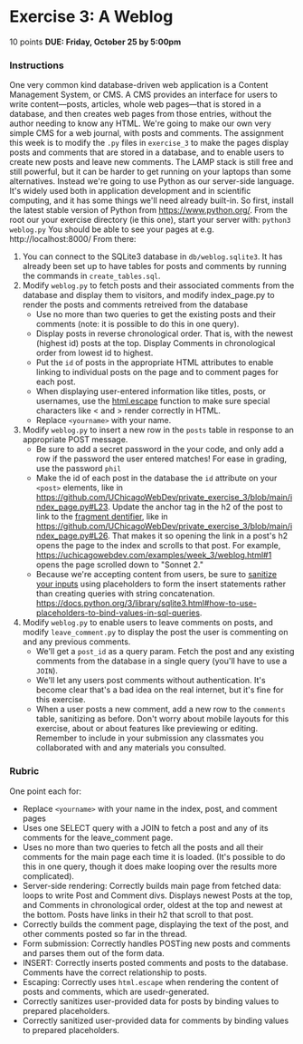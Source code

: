 # Exercise 3: A Weblog
10 points
**DUE: Friday, October 25 by 5:00pm**
### Instructions
One very common kind database-driven web application is a Content Management
System, or CMS. A CMS provides an interface for users to write content—posts,
articles, whole web pages—that is stored in a database, and then creates web
pages from those entries, without the author needing to know any HTML.
We're going to make our own very simple CMS for a web journal, with posts and
comments. The assignment this week is to modify the `.py` files in `exercise_3`
to make the pages display posts and comments that are stored in a database, and
to enable users to create new posts and leave new comments.
The LAMP stack is still free and still powerful, but it can be harder to get running on your laptops than some alternatives. Instead we're going to use Python as our server-side language. It's widely used both in application development and in scientific computing, and it has some things we'll need already built-in. So first, install the latest stable version of Python from https://www.python.org/.
From the root our your exercise directory (ie this one), start your server with:
`python3 weblog.py`
You should be able to see your pages at e.g. http://localhost:8000/
From there:
1. You can connect to the SQLite3 database in `db/weblog.sqlite3`. It has
  already been set up to have tables for posts and comments by running the
  commands in `create_tables.sql`.
1. Modify `weblog.py` to fetch posts and their associated comments from the
    database and display them to visitors, and modify index_page.py to render the 
    posts and comments retreived from the database
    - Use no more than two queries to get the existing posts and their comments
      (note: it is possible to do this in one query).
    - Display posts in reverse chronological order. That is, with the newest
      (highest id) posts at the top. Display Comments in chronological order from
      lowest id to highest.
    - Put the `id` of posts in the appropriate HTML attributes to enable
      linking to individual posts on the page and to comment pages for each post.
    - When displaying user-entered information like titles, posts, or usernames, use
      the [html.escape](https://docs.python.org/3/library/html.html#html.escape)
      function to make sure special characters like < and > render correctly in HTML.
    - Replace `<yourname>` with your name.
1. Modify `weblog.py` to insert a new row in the `posts` table in response to an 
    appropriate POST message.
    - Be sure to add a secret password in the your code, and only add a row if the
      password the user entered matches! For ease in grading, use the password `phil`
    - Make the id of each post in the database the `id` attribute on your
      `<post>` elements, like in 
      https://github.com/UChicagoWebDev/private_exercise_3/blob/main/index_page.py#L23.
      Update the anchor tag in the h2 of the post to link to the 
      [fragment dentifier](https://developer.mozilla.org/en-US/docs/Learn/Common_questions/Web_mechanics/What_is_a_URL#anchor),
      like in https://github.com/UChicagoWebDev/private_exercise_3/blob/main/index_page.py#L26. 
      That makes it so opening the link in a post's h2 opens the page to the index and
      scrolls to that post. For example, https://uchicagowebdev.com/examples/week_3/weblog.html#1 
      opens the page scrolled down to "Sonnet 2."
    - Because we're accepting content from users, be sure to
      [sanitize your inputs](https://xkcd.com/327/) using placeholders to form the insert
      statements rather than creating queries with string concatenation.
      https://docs.python.org/3/library/sqlite3.html#how-to-use-placeholders-to-bind-values-in-sql-queries.
1. Modify `weblog.py` to enable users to leave comments on posts, and modify 
  `leave_comment.py` to display the post the user is commenting on and any previous comments.
    - We'll get a `post_id` as a query param. Fetch the post and any existing
      comments from the database in a single query (you'll have to use a `JOIN`).
    - We'll let any users post comments without authentication. It's become clear
      that's a bad idea on the real internet, but it's fine for this exercise.
    - When a user posts a new comment, add a new row to the `comments` table,
      sanitizing as before.
Don't worry about mobile layouts for this exercise, about or about features like
previewing or editing.
Remember to include in your submission any classmates you collaborated with and
any materials you consulted.
### Rubric
One point each for:
- Replace `<yourname>` with your name in the index, post, and comment pages
- Uses one SELECT query with a JOIN to fetch a post and any of its
  comments for the leave_comment page.
- Uses no more than two queries to fetch all the posts and all their comments
  for the main page each time it is loaded. (It's possible to do this in one 
  query, though it does make looping over the results more complicated).
- Server-side rendering: Correctly builds main page from fetched data: loops to
  write Post and Comment divs. Displays newest Posts at the top, and Comments in
  chronological order, oldest at the top and newest at the bottom. Posts have
  links in their h2 that scroll to that post.
- Correctly builds the comment page, displaying the text of the post,
  and other comments posted so far in the thread.
- Form submission: Correctly handles POSTing new posts and comments and parses
  them out of the form data.
- INSERT: Correctly inserts posted comments and posts to the database. Comments
  have the correct relationship to posts.
- Escaping: Correctly uses `html.escape` when rendering the content of posts
  and comments, which are usedr-generated.
- Correctly sanitizes user-provided data for posts by binding values to prepared 
  placeholders.
- Correctly sanitized user-provided data for comments by binding values to prepared 
  placeholders.
